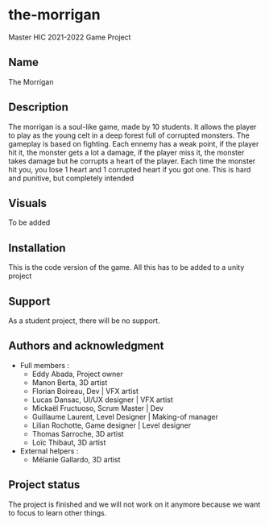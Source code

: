 # the-morrigan

Master HIC 2021-2022 Game Project<br/>
<!--REMINDER TO MYSELF : Use git lfs once the project is done!<br/>-->

## Name
The Morrígan

## Description
The morrigan is a soul-like game, made by 10 students. It allows the player to play as the young celt in a deep forest full of corrupted monsters.
The gameplay is based on fighting. Each ennemy has a weak point, if the player hit it, the monster gets a lot a damage, if the player miss it, the monster takes damage but he corrupts a heart of the player. Each time the monster hit you, you lose 1 heart and 1 corrupted heart if you got one.
This is hard and punitive, but completely intended

## Visuals
To be added

## Installation
This is the code version of the game. All this has to be added to a unity project
<!--.exe TBA-->

## Support
As a student project, there will be no support.

## Authors and acknowledgment
- Full members :
  - Eddy Abada, Project owner
  - Manon Berta, 3D artist
  - Florian Boireau, Dev | VFX artist
  - Lucas Dansac, UI/UX designer | VFX artist
  - Mickaël Fructuoso, Scrum Master | Dev
  - Guillaume Laurent, Level Designer | Making-of manager
  - Lilian Rochotte, Game designer | Level designer
  - Thomas Sarroche, 3D artist
  - Loïc Thibaut, 3D artist
- External helpers :
  - Mélanie Gallardo, 3D artist


## Project status
The project is finished and we will not work on it anymore because we want to focus to learn other things.
